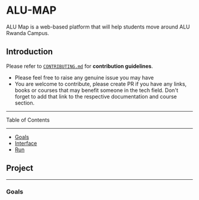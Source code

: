 # ALU-MAP

ALU Map is a web-based platform that will help students move around ALU Rwanda Campus. 

## Introduction
Please refer to [`CONTRIBUTING.md`](./contributions.md) for **contribution guidelines**.
- Please feel free to raise any genuine issue you may have
- You are welcome to contribute, please create PR if you have any links, books or courses that may benefit someone in the tech field. Don't forget to add that link to the respective documentation and course section. 


------------------------------

Table of Contents

------------------------------

- [Goals](#Goals)
- [Interface](#interface)
- [Run](#run)




## Project

------------------------------
### Goals


